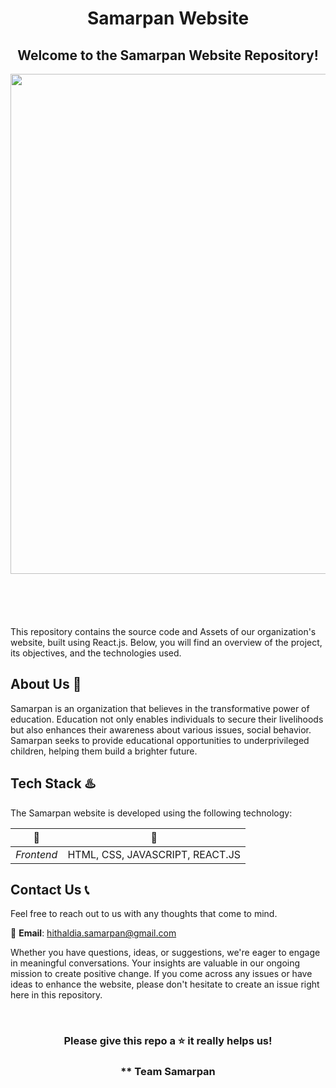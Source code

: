 <h1 align="center">
Samarpan Website
</h1>

<h2 align="center">
Welcome to the Samarpan Website Repository!
</h2>

<div align="center" style="margin-bottom: 50px;">
  <img src="https://i.postimg.cc/MK0HGXsY/imgd.jpg" width="800" />
</div>
<br><br>
This repository contains the source code and Assets of our organization's website, built using React.js. Below, you will find an overview of the project, its objectives, and the technologies used.

## About Us :star2:

Samarpan is an organization that believes in the transformative power of education. Education not only enables individuals to secure their livelihoods but also enhances their awareness about various issues, social behavior. Samarpan seeks to provide educational opportunities to underprivileged children, helping them build a brighter future.


## Tech Stack ♨️

The Samarpan website is developed using the following technology:

📑  |  🧩
------------- | -------------
_Frontend_  |  HTML, CSS, JAVASCRIPT, REACT.JS

## Contact Us 📞

Feel free to reach out to us with any thoughts that come to mind.

📧 **Email**: <a href="mailto:hithaldia.samarpan@gmail.com">hithaldia.samarpan@gmail.com</a>

Whether you have questions, ideas, or suggestions, we're eager to engage in meaningful conversations. Your insights are valuable in our ongoing mission to create positive change. If you come across any issues or have ideas to enhance the website, please don't hesitate to create an issue right here in this repository.

<br>
<h3 align="center">
  Please give this repo a ⭐ it really helps us!
</h3>
<h3 align="center">
  <strong>** Team Samarpan</strong>
</h3>

